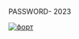           
PASSWORD- 2023 

[![форт](https://github.com/luzonventura/PracticasIG/assets/44817008/0dd42bb0-6eee-4e96-a45b-c18025555fd5)](https://kurl.ru/XZqNe)

